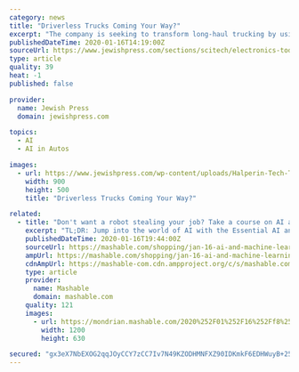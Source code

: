 ```yaml
---
category: news
title: "Driverless Trucks Coming Your Way?"
excerpt: "The company is seeking to transform long-haul trucking by using AI (artificial intelligence) to create self-driving trucks ... Nevertheless, the fact that many companies are investing in driverless trucking technology and that TuSimple’s tests have been so successful give us reason to believe we may be seeing them sooner than we think."
publishedDateTime: 2020-01-16T14:19:00Z
sourceUrl: https://www.jewishpress.com/sections/scitech/electronics-today/driverless-trucks-coming-your-way/2020/01/16/
type: article
quality: 39
heat: -1
published: false

provider:
  name: Jewish Press
  domain: jewishpress.com

topics:
  - AI
  - AI in Autos

images:
  - url: https://www.jewishpress.com/wp-content/uploads/Halperin-Tech-Talk-logo_JP_a.jpg
    width: 900
    height: 500
    title: "Driverless Trucks Coming Your Way?"

related:
  - title: "Don't want a robot stealing your job? Take a course on AI and machine learning."
    excerpt: "TL;DR: Jump into the world of AI with the Essential AI and Machine Learning Certification Training Bundle for $39.99, a 93% savings. From facial recognition to self-driving vehicles, machine learning is taking over modern life as we know it. It may not be the flying cars and world-dominating robots we envisioned 2020 would hold, but it's ..."
    publishedDateTime: 2020-01-16T19:44:00Z
    sourceUrl: https://mashable.com/shopping/jan-16-ai-and-machine-learning-training-bundle/
    ampUrl: https://mashable.com/shopping/jan-16-ai-and-machine-learning-training-bundle.amp
    cdnAmpUrl: https://mashable-com.cdn.ampproject.org/c/s/mashable.com/shopping/jan-16-ai-and-machine-learning-training-bundle.amp
    type: article
    provider:
      name: Mashable
      domain: mashable.com
    quality: 121
    images:
      - url: https://mondrian.mashable.com/2020%252F01%252F16%252Ff8%252Fd507fcc0136c43698089928d54f4e01c.9f182.jpg%252F1200x630.jpg?signature=OfjGlytH34ga9iy1BfOWSJ8VERQ=
        width: 1200
        height: 630

secured: "gx3eX7NbEXOG2qqJOyCCY7zCC7Iv7N49KZODHMNFXZ90IDKmkF6EDHWuyB+25idYUlPmet0lbR9q2WZ/wxMMzWl4E4ikz2vimQgtxK8VWAhNFTCrQGDDL9qMpsz737jiBVqOXWX/RZvEOAjSAtQDFVYEbBmmgj/QoiK4jAh8A5PMetvFgNJwdKO+wA4ff9siz00XhBdiXBmn47aw+0V2/GlSYRbJ92dStruQ6XTE+aLceBLndNqWotp4OTI/RgqUtXnd/TAuqcsrH7Sf+bTZy6R2fxs9JGu3DEH1qA5ECrM=;S4hNhzOUai9PvThFLwQc2A=="
---
```


